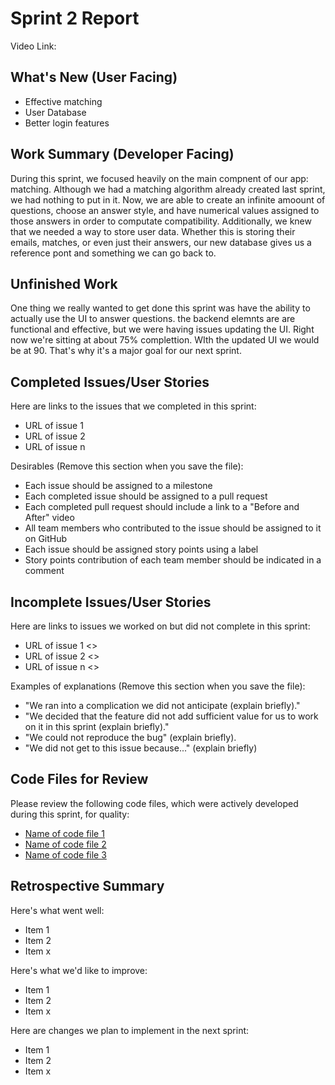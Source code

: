 # Sprint 2 Report 
Video Link: 
## What's New (User Facing)
 * Effective matching
 * User Database
 * Better login features

## Work Summary (Developer Facing)
During this sprint, we focused heavily on the main compnent of our app: matching. Although we had a matching algorithm already created last sprint, we had nothing to put in it. Now, we are able to create an infinite amoount of questions, choose an answer style, and have numerical values assigned to those answers in order to computate compatibility. Additionally, we knew that we needed a way to store user data. Whether this is storing their emails, matches, or even just their answers, our new database gives us a reference pont and something we can go back to. 

## Unfinished Work
One thing we really wanted to get done this sprint was have the ability to actually use the UI to answer questions. the backend elemnts are are functional and effective, but we were having issues updating the UI. Right now we're sitting at about 75% complettion. WIth the updated UI we would be at 90. That's why it's a major goal for our next sprint. 

## Completed Issues/User Stories
Here are links to the issues that we completed in this sprint:

 * URL of issue 1
 * URL of issue 2
 * URL of issue n

 Desirables (Remove this section when you save the file):
  * Each issue should be assigned to a milestone
  * Each completed issue should be assigned to a pull request
  * Each completed pull request should include a link to a "Before and After" video
  * All team members who contributed to the issue should be assigned to it on GitHub
  * Each issue should be assigned story points using a label
  * Story points contribution of each team member should be indicated in a comment
 
 ## Incomplete Issues/User Stories
 Here are links to issues we worked on but did not complete in this sprint:
 
 * URL of issue 1 <<One sentence explanation of why issue was not completed>>
 * URL of issue 2 <<One sentence explanation of why issue was not completed>>
 * URL of issue n <<One sentence explanation of why issue was not completed>>
 
 Examples of explanations (Remove this section when you save the file):
  * "We ran into a complication we did not anticipate (explain briefly)." 
  * "We decided that the feature did not add sufficient value for us to work on it in this sprint (explain briefly)."
  * "We could not reproduce the bug" (explain briefly).
  * "We did not get to this issue because..." (explain briefly)

## Code Files for Review
Please review the following code files, which were actively developed during this sprint, for quality:
 * [Name of code file 1](https://github.com/your_repo/file_extension)
 * [Name of code file 2](https://github.com/your_repo/file_extension)
 * [Name of code file 3](https://github.com/your_repo/file_extension)
 
## Retrospective Summary
Here's what went well:
  * Item 1
  * Item 2
  * Item x
 
Here's what we'd like to improve:
   * Item 1
   * Item 2
   * Item x
  
Here are changes we plan to implement in the next sprint:
   * Item 1
   * Item 2
   * Item x

